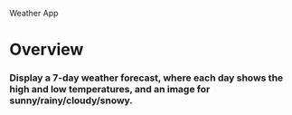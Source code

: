 Weather App

# Overview

### Display a 7-day weather forecast, where each day shows the high and low temperatures, and an image for sunny/rainy/cloudy/snowy. 

